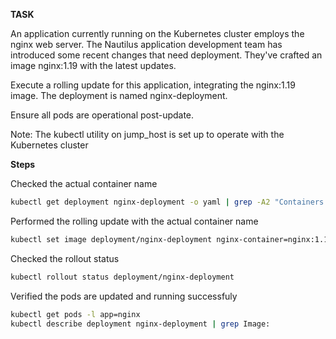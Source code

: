 **TASK**

An application currently running on the Kubernetes cluster employs the nginx web server. The Nautilus application development team has introduced some recent changes that need deployment. They've crafted an image nginx:1.19 with the latest updates.

Execute a rolling update for this application, integrating the nginx:1.19 image. The deployment is named nginx-deployment.

Ensure all pods are operational post-update.

Note: The kubectl utility on jump_host is set up to operate with the Kubernetes cluster

**Steps**

Checked the actual container name

```bash
kubectl get deployment nginx-deployment -o yaml | grep -A2 "Containers:"
```

Performed the rolling update with the actual container name

```bash
kubectl set image deployment/nginx-deployment nginx-container=nginx:1.19
```

Checked the rollout status

```bash
kubectl rollout status deployment/nginx-deployment
```

Verified the pods are updated and running successfuly

```bash
kubectl get pods -l app=nginx
kubectl describe deployment nginx-deployment | grep Image:
```



